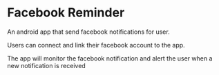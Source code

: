 # Facebook Reminder

An android app that send facebook notifications for user.

Users can connect and link their facebook account to the app.

The app will monitor the facebook notification and alert the user when 
a new notification is received
